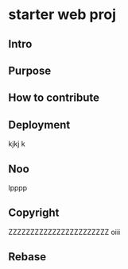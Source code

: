 # starter web proj

## Intro

## Purpose

## How to contribute

## Deployment 
kjkj   k
## Noo
lpppp
## Copyright
ZZZZZZZZZZZZZZZZZZZZZZZ
oiii

## Rebase
